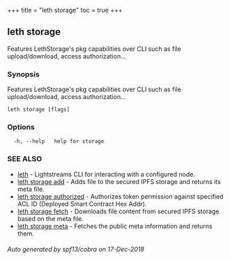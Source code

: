 +++
title = "leth storage"
toc = true
+++
## leth storage

Features LethStorage's pkg capabilities over CLI such as file upload/download, access authorization...

### Synopsis

Features LethStorage's pkg capabilities over CLI such as file upload/download, access authorization...

```
leth storage [flags]
```

### Options

```
  -h, --help   help for storage
```

### SEE ALSO

* [leth](/04.cli-docs/leth/)	 - Lightstreams CLI for interacting with a configured node.
* [leth storage add](/04.cli-docs/leth/storage/add/)	 - Adds file to the secured IPFS storage and returns its meta file.
* [leth storage authorized](/04.cli-docs/leth/storage/authorized/)	 - Authorizes token permission against specified ACL ID (Deployed Smart Contract Hex Addr).
* [leth storage fetch](/04.cli-docs/leth/storage/fetch/)	 - Downloads file content from secured IPFS storage based on the meta file.
* [leth storage meta](/04.cli-docs/leth/storage/meta/)	 - Fetches the public meta information and returns them.

###### Auto generated by spf13/cobra on 17-Dec-2018
